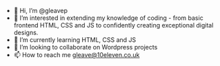 - 👋 Hi, I’m @gleavep
- 👀 I’m interested in extending my knowledge of coding - from basic frontend HTML, CSS and JS to confidently creating exceptional digital designs.
- 🌱 I’m currently learning HTML, CSS and JS 
- 💞️ I’m looking to collaborate on Wordpress projects
- 📫 How to reach me gleave@10eleven.co.uk

<!---
gleavep/gleavep is a ✨ special ✨ repository because its `README.md` (this file) appears on your GitHub profile.
You can click the Preview link to take a look at your changes.
--->
